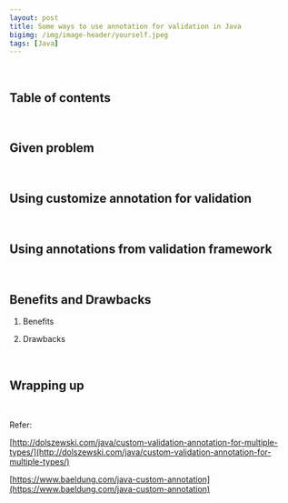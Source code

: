 ```yaml
---
layout: post
title: Some ways to use annotation for validation in Java
bigimg: /img/image-header/yourself.jpeg
tags: [Java]
---
```




<br>

## Table of contents





<br>

## Given problem







<br>

## Using customize annotation for validation





<br>

## Using annotations from validation framework






<br>

## Benefits and Drawbacks

1. Benefits



2. Drawbacks




<br>

## Wrapping up




<br>

Refer:

[http://dolszewski.com/java/custom-validation-annotation-for-multiple-types/](http://dolszewski.com/java/custom-validation-annotation-for-multiple-types/)

[https://www.baeldung.com/java-custom-annotation](https://www.baeldung.com/java-custom-annotation)